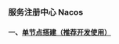 ### 服务注册中心 Nacos
#### 一、[单节点搭建（推荐开发使用）][1]

[1]: https://github.com/firechiang/springcloud-test-alibaba/tree/master/registry-center-nacos/docs/single-build-binary.md